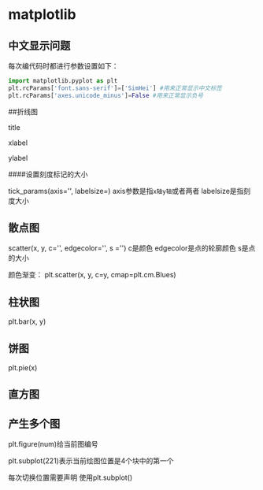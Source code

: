 # matplotlib

## 中文显示问题

每次编代码时都进行参数设置如下：

```python
import matplotlib.pyplot as plt
plt.rcParams['font.sans-serif']=['SimHei'] #用来正常显示中文标签
plt.rcParams['axes.unicode_minus']=False #用来正常显示负号
```



##折线图

title

xlabel

ylabel

####设置刻度标记的大小

tick_params(axis='', labelsize=) axis参数是指`x轴y轴`或者两者 labelsize是指刻度大小



## 散点图

scatter(x, y, c='',  edgecolor='', s ='') c是颜色 edgecolor是点的轮廓颜色 s是点的大小

颜色渐变： plt.scatter(x, y, c=y, cmap=plt.cm.Blues)

 ## 柱状图

 plt.bar(x, y)

## 饼图

plt.pie(x)

## 直方图

## 产生多个图

plt.figure(num)给当前图编号

plt.subplot(221)表示当前绘图位置是4个块中的第一个

每次切换位置需要声明 使用plt.subplot()